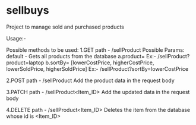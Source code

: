 # sellbuys
Project to manage sold and purchased products

Usage:-

Possible methods to be used:
1.GET
  path - /sellProduct
    Possible Params:
    default - Gets all products from the database
      a.product=<productName>
        Ex:- /sellProduct?product=laptop
      b.sortBy=<condition>
        [lowerCostPrice, higherCostPrice, lowerSoldPrice, higherSoldPrice]
        Ex:- /sellProduct?sortBy=lowerCostPrice
        
2.POST
  path - /sellProduct
    Add the product data in the request body

3.PATCH
  path - /sellProduct<Item_ID>
    Add the updated data in the request body

4.DELETE
  path - /sellProduct<Item_ID>
    Deletes the item from the database whose id is <Item_ID>
      
